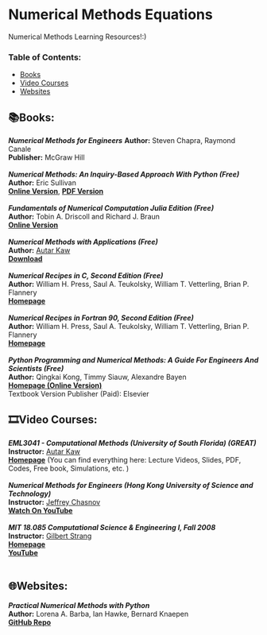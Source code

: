 # Numerical Methods Equations
Numerical Methods Learning Resources!:)

### **Table of Contents:**
* [Books](#booksbooks)
* [Video Courses](#film_stripvideo-courses)
* [Websites](#globe_with_meridianswebsites)


## :books:Books:

***Numerical Methods for Engineers***
**Author:** Steven Chapra, Raymond Canale <br />
**Publisher:** McGraw Hill <br />
<br />
***Numerical Methods: An Inquiry-Based Approach With Python (Free)*** <br />
**Author:** Eric Sullivan <br />
[**Online Version**](https://numericalmethodssullivan.github.io/), [**PDF Version**](https://github.com/NumericalMethodsSullivan/NumericalMethodsSullivan.github.io/blob/master/_main.pdf)<br />
<br />
***Fundamentals of Numerical Computation Julia Edition (Free)*** <br />
**Author:** Tobin A. Driscoll and Richard J. Braun <br />
[**Online Version**](https://tobydriscoll.net/fnc-julia/home.html)  <br />
<br />
***Numerical Methods with Applications (Free)*** <br />
**Author:** [Autar Kaw](https://autarkaw.com/) <br />
[**Download**](http://nm.mathforcollege.com/NumericalMethodsTextbookUnabridged/Book2021.pdf)  <br />
<br />
***Numerical Recipes in C, Second Edition (Free)*** <br />
**Author:** William H. Press, Saul A. Teukolsky, William T. Vetterling, Brian P. Flannery <br />
[**Homepage**](http://s3.amazonaws.com/nrbook.com/book_C210.html) <br />
<br />
***Numerical Recipes in Fortran 90, Second Edition (Free)*** <br />
**Author:** William H. Press, Saul A. Teukolsky, William T. Vetterling, Brian P. Flannery <br />
[**Homepage**](http://s3.amazonaws.com/nrbook.com/book_F210.html) <br />
<br />
***Python Programming and Numerical Methods: A Guide For Engineers And Scientists (Free)*** <br />
**Author:** Qingkai Kong, Timmy Siauw, Alexandre Bayen  <br />
[**Homepage (Online Version)**](https://pythonnumericalmethods.berkeley.edu/notebooks/Index.html)  <br />
Textbook Version Publisher (Paid): Elsevier  <br />

## :film_strip:Video Courses: 

***EML3041 - Computational Methods (University of South Florida) (GREAT)*** <br />
**Instructor:** [Autar Kaw](https://autarkaw.com/) <br />
[**Homepage**](https://nm.mathforcollege.com/) (You can find everything here: Lecture Videos, Slides, PDF, Codes, Free book, Simulations, etc. ) <br />
<br />
***Numerical Methods for Engineers (Hong Kong University of Science and Technology)*** <br />
**Instructor:** [Jeffrey Chasnov](https://www.math.hkust.edu.hk/~machas/) <br />
[**Watch On YouTube**](https://youtube.com/playlist?list=PLkZjai-2Jcxn35XnijUtqqEg0Wi5Sn8ab)  <br />
<br />
***MIT 18.085 Computational Science & Engineering I, Fall 2008*** <br />
**Instructor:** [Gilbert Strang](https://math.mit.edu/~gs/) <br />
[**Homepage**](https://ocw.mit.edu/courses/18-085-computational-science-and-engineering-i-fall-2008/)  <br />
[**YouTube**](https://youtube.com/playlist?list=PLF706B428FB7BD52C) <br />
<br />
## :globe_with_meridians:Websites:

***Practical Numerical Methods with Python*** <br />
**Author:** Lorena A. Barba, Ian Hawke, Bernard Knaepen <br />
[**GitHub Repo**](https://github.com/numerical-mooc/numerical-mooc)


